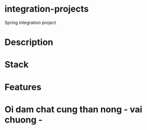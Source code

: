 # integration-projects
Spring integration project 




# Description 



# Stack 




# Features 



# Oi dam chat cung than nong - vai chuong - 